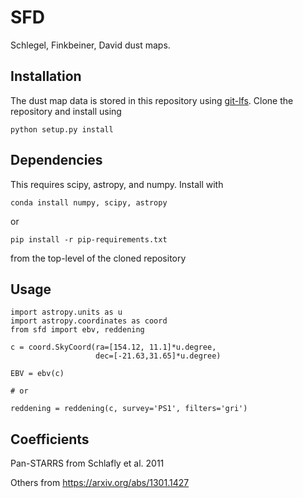 # SFD

Schlegel, Finkbeiner, David dust maps.

## Installation

The dust map data is stored in this repository using [git-lfs](https://git-lfs.github.com). Clone the repository and install using

    python setup.py install

## Dependencies

This requires scipy, astropy, and numpy. Install with

    conda install numpy, scipy, astropy

or

    pip install -r pip-requirements.txt

from the top-level of the cloned repository

## Usage

    import astropy.units as u
    import astropy.coordinates as coord
    from sfd import ebv, reddening

    c = coord.SkyCoord(ra=[154.12, 11.1]*u.degree,
                       dec=[-21.63,31.65]*u.degree)

    EBV = ebv(c)

    # or

    reddening = reddening(c, survey='PS1', filters='gri')

## Coefficients

Pan-STARRS from Schlafly et al. 2011

Others from https://arxiv.org/abs/1301.1427
